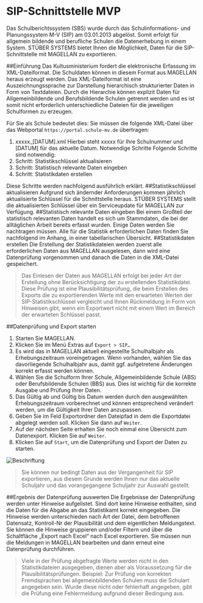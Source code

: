 # SIP-Schnittstelle MVP

Das Schulberichtssystem (SBS) wurde durch das Schulinformations- und Planungssystem M-V (SIP) am 03.01.2013 abgelöst. Somit erfolgt für allgemein bildende und berufliche Schulen die Datenerhebung in einem System. STÜBER SYSTEMS bietet Ihnen die Möglichkeit, Daten für die SIP-Schnittstelle mit MAGELLAN zu exportieren. 

##Einführung
Das Kultusministerium fordert die elektronische Erfassung im XML-Dateiformat. Die Schuldaten können in diesem Format aus MAGELLAN heraus erzeugt werden. Das XML-Dateiformat ist eine Auszeichnungssprache zur Darstellung hierarchisch strukturierter Daten in Form von Textdateien.
Durch die Hierarchie können explizit Daten für Allgemeinbildende und Berufsbildende Schulen  getrennt werden und es ist somit nicht erforderlich unterschiedliche Dateien für die jeweiligen Schulformen zu erzeugen. 

Für Sie als Schule bedeutet dies: Sie müssen die folgende XML-Datei über das Webportal ```https://portal.schule-mv.de``` übertragen:

1.	xxxxx_[DATUM].xml 
Hierbei steht xxxxx für Ihre Schulnummer und [DATUM] für das aktuelle Datum.
Notwendige Schritte 
Folgende Schritte sind notwendig:
1. Schritt: Statistikschlüssel aktualisieren 
2. Schritt: Statistisch relevante Daten eingeben
3. Schritt: Statistikdaten erstellen

Diese Schritte werden nachfolgend ausführlich erklärt.
##Statistikschlüssel aktualisieren
Aufgrund sich ändernder Anforderungen kommen jährlich aktualisierte Schlüssel für die Schnittstelle heraus. STÜBER SYSTEMS stellt die aktualisierten Schlüssel über ein Serviceupdate für MAGELLAN zur Verfügung.
##Statistisch relevante Daten eingeben
Bei einem Großteil der statistisch relevanten Daten handelt es sich um Stammdaten, die bei der alltäglichen Arbeit bereits erfasst wurden. Einige Daten werden Sie nachtragen müssen. Alle für die Statistik erforderlichen Daten finden Sie nachfolgend im Anhang, in einer tabellarischen Übersicht. 
##Statistikdaten erstellen
Die Erstellung der Statistikdateien werden zuerst alle erforderlichen Daten aus MAGELLAN ausgelesen, dann wird eine Datenprüfung vorgenommen und danach die Daten in die XML-Datei gespeichert. 

> Das Einlesen der Daten aus MAGELLAN erfolgt bei jeder Art der Erstellung ohne Berücksichtigung der zu erstellenden Statistikdatei.
Diese Prüfung ist eine Plausibilitätsprüfung, die beim Erstellen des Exports die zu exportierenden Werte mit den erwarteten Werten der SIP-Statistikschlüssel vergleicht und Ihnen Rückmeldung in Form von Hinweisen gibt, wenn ein Exportwert nicht mit einem Wert im Bereich der erwarteten Schlüssel passt.

##Datenprüfung und Export starten
1. Starten Sie MAGELLAN.
2. Klicken Sie im Menü Extras auf ```Export > SIP…```
3. Es wird das in MAGELLAN aktuell eingestellte Schulhalbjahr als Erhebungszeitraum voreingetragen. Wenn vorhanden, wählen Sie das davorliegende Schulhalbjahr aus, damit ggf. aufgetretene Änderungen korrekt erfasst werden können.
4. Wählen Sie die Schulform Ihrer Schule, Allgemeinbildende Schule (ABS) oder Berufsbildende Schulen (BBS) aus. Dies ist wichtig für die korrekte Ausgabe und Prüfung Ihrer Daten.
5. Das Gültig ab und Gültig bis Datum werden durch den ausgewählten Erhebungszeitraum vorberechnet und können entsprechend verändert werden, um die Gültigkeit Ihrer Daten anzupassen.
6. Geben Sie im Feld Exportordner den Dateipfad in dem die Exportdatei abgelegt werden soll. Klicken Sie dann auf ```Weiter```.
7. Auf der nächsten Seite erhalten Sie noch einmal eine Übersicht zum Datenexport. Klicken Sie auf ```Weiter```.
8. Klicken Sie auf ```Start```, um die Datenprüfung und Export der Daten zu starten.

![Beschriftung](/assets/images/sip/sip.png)

> Sie können nur bedingt Daten aus der Vergangenheit für SIP exportieren, aus diesem Grunde werden Ihnen nur das aktuelle Schuljahr und das vorangegangene Schuljahr zur Auswahl gestellt.

##Ergebnis der Datenprüfung auswerten 
Die Ergebnisse der Datenprüfung werden unter Hinweise aufgelistet. Sind dort keine Hinweise enthalten, sind die Daten für die Abgabe an das Statistikamt korrekt eingegeben. Die Hinweise werden unterschieden nach Art der Datei, dem betroffenen Datensatz, Kontroll-Nr der Plausibilität und dem eigentlichen Meldungstext. Sie können die Hinweise gruppieren und/oder Filtern und über die Schaltfläche „Export nach Excel“ nach Excel exportieren.
Sie müssen nun die Meldungen in MAGELLAN bearbeiten und dann erneut eine Datenprüfung durchführen.

>Viele in der Prüfung abgefragte Werte werden nicht in den Statistikdateien ausgegeben, dienen aber als Voraussetzung für die Plausibilitätsprüfungen. Beispiel: Zur Prüfung von  korrekten Fremdsprachen bei allgemeinbildenden Schulen muss die Schulart angegeben sein. Wurde diese nicht oder fehlerhaft angegeben, gibt die Prüfung eine Fehlermeldung aufgrund dieser Bedingung aus.



